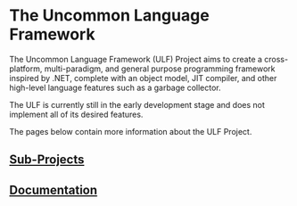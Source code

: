 # The Uncommon Language Framework

The Uncommon Language Framework (ULF) Project aims to create a cross-platform, multi-paradigm, and general purpose programming framework inspired by .NET, complete with an object model, JIT compiler, and other high-level language features such as a garbage collector.

The ULF is currently still in the early development stage and does not implement all of its desired features.

The pages below contain more information about the ULF Project.

## [Sub-Projects](./projects.md)
## [Documentation](./docs.md)